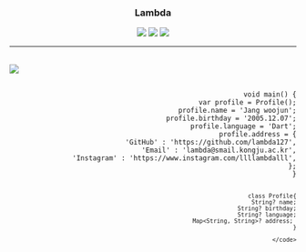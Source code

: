 <div align="center">
  <h3>Lambda</h1>
  <a href="https://hits.seeyoufarm.com"><img src="https://hits.seeyoufarm.com/api/count/incr/badge.svg?url=https%3A%2F%2Fgithub.com%2Flambda127&count_bg=black&title_bg=black&icon=github.svg&icon_color=white&title=GitHUb&edge_flat=true"/></a> <a href="https://www.instagram.com/llllambdalll"><img src="https://img.shields.io/badge/Instagram-%23E4405F?style=flat&logo=Instagram&logoColor=white"
/></a> <a href="mailto:lambda@smail.kongju.ac.kr"><img src="https://img.shields.io/badge/Email-blue?style=flat&logo=Gmail&logoColor=white&link=lambda@smail.kongju.ac.kr"
/></a>
</div>
<hr>
<br>

<div align="left">
  <picture>
  <source
    srcset="https://github-readme-stats.vercel.app/api?username=lambda127&show_icons=true&theme=dark"
  />
  
  <img src="https://github-readme-stats.vercel.app/api?username=lambda127&show_icons=true" />
</picture>
</div>
<div align="right">  
  <pre>
    <code>
       void main() {
          var profile = Profile();
          profile.name = 'Jang woojun';
          profile.birthday = '2005.12.07';
          profile.language = 'Dart';
          profile.address = {
            'GitHub' : 'https://github.com/lambda127',
            'Email' : 'lambda@smail.kongju.ac.kr',
            'Instagram' : 'https://www.instagram.com/llllambdalll',
          };
      }

      class Profile{
        String? name;
        String? birthday;
        String? language;
        Map<String, String>? address; 
      }
      
    </code>
  </pre>
 

</div>


